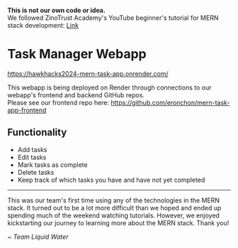**This is not our own code or idea.** <br />
We followed ZinoTrust Academy's YouTube beginner's tutorial for MERN stack development:
[Link](https://youtube.com/playlist?list=PLQfqQHJBFM1_v2UaZ0nFshI06f_waErND&si=-6E2klgt-tiVzPI1)

# Task Manager Webapp 
https://hawkhacks2024-mern-task-app.onrender.com/ <br />

This webapp is being deployed on Render through connections to our webapp's frontend and backend GitHub repos. <br />
Please see our frontend repo here: https://github.com/eronchon/mern-task-app-frontend

## Functionality
- Add tasks
- Edit tasks
- Mark tasks as complete
- Delete tasks
- Keep track of which tasks you have and have not yet completed

---

This was our team's first time using any of the technologies in the MERN stack. It turned out to be a lot more difficult than we hoped and ended up spending much of the weekend watching tutorials. However, we enjoyed kickstarting our journey to learning more about the MERN stack. Thank you!

*~ Team Liquid Water*
